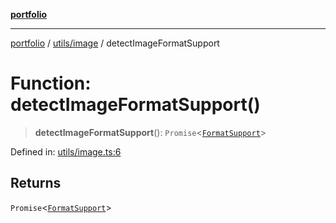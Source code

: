 [**portfolio**](../../../README.md)

***

[portfolio](../../../modules.md) / [utils/image](../README.md) / detectImageFormatSupport

# Function: detectImageFormatSupport()

> **detectImageFormatSupport**(): `Promise`\<[`FormatSupport`](../interfaces/FormatSupport.md)\>

Defined in: [utils/image.ts:6](https://github.com/tnorlund/Portfolio/blob/588527e4555598f56848c0685159b6fd2999c882/portfolio/utils/image.ts#L6)

## Returns

`Promise`\<[`FormatSupport`](../interfaces/FormatSupport.md)\>
